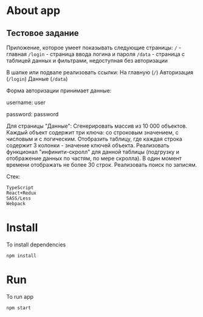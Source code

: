 # About app
## Тестовое задание
Приложение, которое умеет показывать следующие страницы:
`/` - главная
`/login` - страница ввода логина и пароля
`/data` - страница с таблицей данных и фильтрами, недоступная без авторизации

В шапке или подвале реализовать ссылки:
На главную (`/`)
Авторизация (`/login`)
Данные (`/data`)

Форма авторизации принимает данные:

username: user

password: password

Для страницы "Данные": Сгенерировать массив из 10 000 объектов. Каждый объект содержит три ключа: со строковым значением, с числовым и с логическим. Отобразить таблицу, где каждая строка содержит 3 колонки - значение ключей объекта. Реализовать функционал "инфинити-скролл" для данной таблицы (подгрузку и отображение данных по частям, по мере скролла). В один момент времени отображать не более 30 строк. Реализовать поиск по записям. 

Стек: 
 ```
TypeScript
React+Redux
SASS/Less
Webpack 
```

# Install

To install dependencies

```shell
npm install
```

# Run

To run app

```shell
npm start
```
